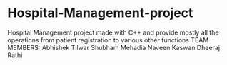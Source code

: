 # Hospital-Management-project
Hospital Management project made with C++ and provide mostly all the operations from patient registration to various other functions
 TEAM MEMBERS:
 Abhishek Tilwar
 Shubham Mehadia
 Naveen Kaswan
 Dheeraj Rathi

